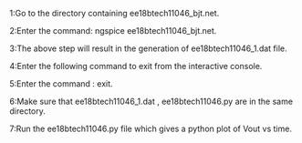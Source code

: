 1:Go to the directory containing ee18btech11046_bjt.net.

2:Enter the command: ngspice ee18btech11046_bjt.net.

3:The above step will result in the generation of ee18btech11046_1.dat file.

4:Enter the following command to exit from the interactive console.

5:Enter the command : exit.

6:Make sure that ee18btech11046_1.dat , ee18btech11046.py are in the same directory.

7:Run the ee18btech11046.py file which gives a python plot of Vout vs time.

